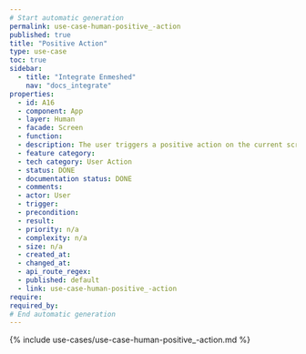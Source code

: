 ```yaml
---
# Start automatic generation
permalink: use-case-human-positive_-action
published: true
title: "Positive Action"
type: use-case
toc: true
sidebar:
  - title: "Integrate Enmeshed"
    nav: "docs_integrate"
properties:
  - id: A16
  - component: App
  - layer: Human
  - facade: Screen
  - function:
  - description: The user triggers a positive action on the current screen, i.e. a submit or approval . There should be a show/navigation use case before using this use case (to define the screen).
  - feature category:
  - tech category: User Action
  - status: DONE
  - documentation status: DONE
  - comments:
  - actor: User
  - trigger:
  - precondition:
  - result:
  - priority: n/a
  - complexity: n/a
  - size: n/a
  - created_at:
  - changed_at:
  - api_route_regex:
  - published: default
  - link: use-case-human-positive_-action
require:
required_by:
# End automatic generation
---
```


{% include use-cases/use-case-human-positive_-action.md %}
